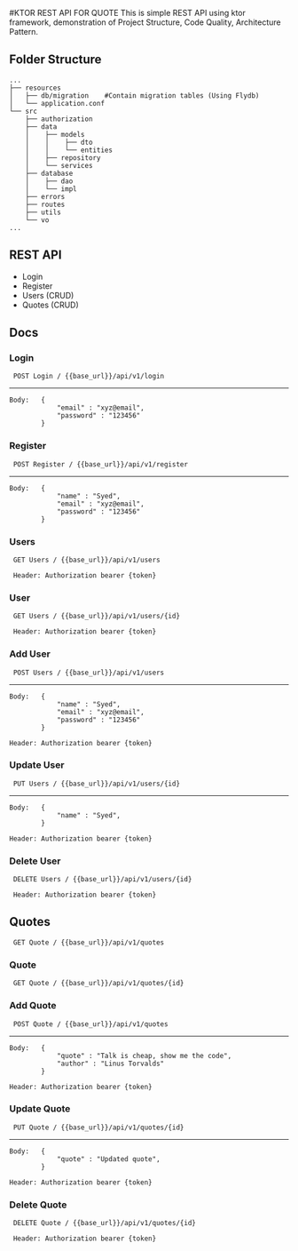 #KTOR REST API FOR QUOTE
This is simple REST API using ktor framework, demonstration of Project Structure,
Code Quality, Architecture Pattern.

## Folder Structure
    ...
    ├── resources
    │   ├── db/migration    #Contain migration tables (Using Flydb)
    │   └── application.conf
    └── src
        ├── authorization   
        ├── data
        │    ├── models
        │    │    ├── dto
        │    │    └── entities
        │    ├── repository
        │    └── services
        ├── database
        │    ├── dao
        │    └── impl
        ├── errors
        ├── routes
        ├── utils
        └── vo
    ...

## REST API
 - Login
 - Register
 - Users (CRUD)
 - Quotes (CRUD)

## Docs

### Login

     POST Login / {{base_url}}/api/v1/login 
---
    Body:   { 
                "email" : "xyz@email",
                "password" : "123456"
            }

### Register

     POST Register / {{base_url}}/api/v1/register 
---
    Body:   { 
                "name" : "Syed",
                "email" : "xyz@email",
                "password" : "123456"
            }

### Users

     GET Users / {{base_url}}/api/v1/users 

     Header: Authorization bearer {token}

### User

     GET Users / {{base_url}}/api/v1/users/{id} 

     Header: Authorization bearer {token}

### Add User

     POST Users / {{base_url}}/api/v1/users 
---
    Body:   { 
                "name" : "Syed",
                "email" : "xyz@email",
                "password" : "123456"
            }

    Header: Authorization bearer {token}

### Update User

     PUT Users / {{base_url}}/api/v1/users/{id} 
---
    Body:   { 
                "name" : "Syed",
            }

    Header: Authorization bearer {token}

### Delete User

     DELETE Users / {{base_url}}/api/v1/users/{id} 

     Header: Authorization bearer {token}

## Quotes

     GET Quote / {{base_url}}/api/v1/quotes

### Quote

     GET Quote / {{base_url}}/api/v1/quotes/{id}

### Add Quote

     POST Quote / {{base_url}}/api/v1/quotes 
---
    Body:   { 
                "quote" : "Talk is cheap, show me the code",
                "author" : "Linus Torvalds"
            }

    Header: Authorization bearer {token}

### Update Quote

     PUT Quote / {{base_url}}/api/v1/quotes/{id} 
---
    Body:   { 
                "quote" : "Updated quote",
            }

    Header: Authorization bearer {token}

### Delete Quote

     DELETE Quote / {{base_url}}/api/v1/quotes/{id} 

     Header: Authorization bearer {token}